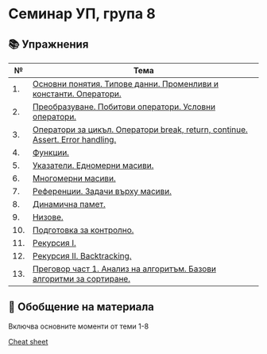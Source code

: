 # Семинар УП, група 8

## :books: Упражнения
| № | Тема |
| --- | --- |
| 1. | [Основни понятия. Типове данни. Променливи и константи. Оператори.](https://github.com/ivanahristova/introduction-to-programming-2023-2024/tree/main/sem01) |
| 2. | [Преобразуване. Побитови оператори. Условни оператори.](https://github.com/ivanahristova/introduction-to-programming-2023-2024/tree/main/sem02) |
| 3. | [Оператори за цикъл. Оператори break, return, continue. Assert. Error handling.](https://github.com/ivanahristova/introduction-to-programming-2023-2024/tree/main/sem03) |
| 4. | [Функции.](https://github.com/ivanahristova/introduction-to-programming-2023-2024/tree/main/sem04) |
| 5. | [Указатели. Едномерни масиви.](https://github.com/ivanahristova/introduction-to-programming-2023-2024/tree/main/sem05) |
| 6. | [Многомерни масиви.](https://github.com/ivanahristova/introduction-to-programming-2023-2024/tree/main/sem06) |
| 7. | [Референции. Задачи върху масиви.](https://github.com/ivanahristova/introduction-to-programming-2023-2024/tree/main/sem07) |
| 8. | [Динамична памет.](https://github.com/ivanahristova/introduction-to-programming-2023-2024/tree/main/sem08) |
| 9. | [Низове.](https://github.com/ivanahristova/introduction-to-programming-2023-2024/tree/main/sem09) |
| 10. | [Подготовка за контролно.](https://github.com/ivanahristova/introduction-to-programming-2023-2024/tree/main/sem10) |
| 11. | [Рекурсия I.](https://github.com/ivanahristova/introduction-to-programming-2023-2024/tree/main/sem11) |
| 12. | [Рекурсия II. Backtracking.](https://github.com/ivanahristova/introduction-to-programming-2023-2024/tree/main/sem12) |
| 13. | [Преговор част 1. Анализ на алгоритъм. Базови алгоритми за сортиране.](https://github.com/ivanahristova/introduction-to-programming-2023-2024/tree/main/sem13) |

## 🔎 Обобщение на материала

Включва основните моменти от теми 1-8

[Cheat sheet](https://docs.google.com/document/d/18FmJnNG3lE6UAssn0Aaf7Lr4aB7bSkR7tEoVyIl9itg/edit?usp=sharing)

